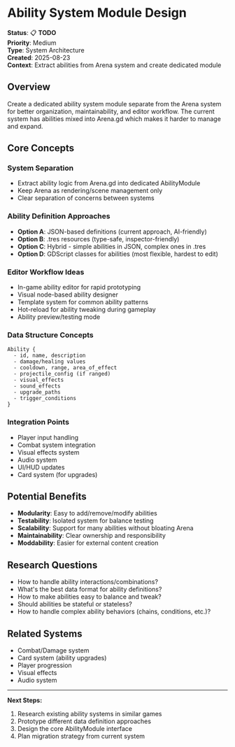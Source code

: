# Ability System Module Design

**Status**: 📋 **TODO**  
**Priority**: Medium  
**Type**: System Architecture  
**Created**: 2025-08-23  
**Context**: Extract abilities from Arena system and create dedicated module

## Overview

Create a dedicated ability system module separate from the Arena system for better organization, maintainability, and editor workflow. The current system has abilities mixed into Arena.gd which makes it harder to manage and expand.

## Core Concepts

### System Separation
- Extract ability logic from Arena.gd into dedicated AbilityModule
- Keep Arena as rendering/scene management only  
- Clear separation of concerns between systems

### Ability Definition Approaches
- **Option A**: JSON-based definitions (current approach, AI-friendly)
- **Option B**: .tres resources (type-safe, inspector-friendly)  
- **Option C**: Hybrid - simple abilities in JSON, complex ones in .tres
- **Option D**: GDScript classes for abilities (most flexible, hardest to edit)

### Editor Workflow Ideas
- In-game ability editor for rapid prototyping
- Visual node-based ability designer
- Template system for common ability patterns
- Hot-reload for ability tweaking during gameplay
- Ability preview/testing mode

### Data Structure Concepts
```
Ability {
  - id, name, description
  - damage/healing values
  - cooldown, range, area_of_effect
  - projectile_config (if ranged)
  - visual_effects
  - sound_effects
  - upgrade_paths
  - trigger_conditions
}
```

### Integration Points
- Player input handling
- Combat system integration
- Visual effects system
- Audio system
- UI/HUD updates
- Card system (for upgrades)

## Potential Benefits
- **Modularity**: Easy to add/remove/modify abilities
- **Testability**: Isolated system for balance testing
- **Scalability**: Support for many abilities without bloating Arena
- **Maintainability**: Clear ownership and responsibility
- **Moddability**: Easier for external content creation

## Research Questions
- How to handle ability interactions/combinations?
- What's the best data format for ability definitions?  
- How to make abilities easy to balance and tweak?
- Should abilities be stateful or stateless?
- How to handle complex ability behaviors (chains, conditions, etc.)?

## Related Systems
- Combat/Damage system
- Card system (ability upgrades)
- Player progression
- Visual effects
- Audio system

---

**Next Steps:**
1. Research existing ability systems in similar games
2. Prototype different data definition approaches
3. Design the core AbilityModule interface
4. Plan migration strategy from current system
